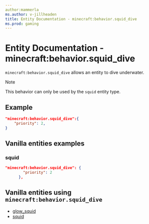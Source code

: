 ```yaml
---
author:mammerla
ms.author: v-jillheaden
title: Entity Documentation - minecraft:behavior.squid_dive
ms.prod: gaming
---
```


# Entity Documentation - minecraft:behavior.squid_dive

`minecraft:behavior.squid_dive` allows an entity to dive underwater.

> [!NOTE]
> This behavior can only be used by the `squid` entity type.

## Example

```json
"minecraft:behavior.squid_dive":{
    "priority": 2,
}
```

## Vanilla entities examples

### squid

```json
"minecraft:behavior.squid_dive": {
        "priority": 2
      },

```

## Vanilla entities using `minecraft:behavior.squid_dive`

- [glow_squid](../../../../Source/VanillaBehaviorPack_Snippets/entities/glow_squid.md)
- [squid](../../../../Source/VanillaBehaviorPack_Snippets/entities/squid.md)
